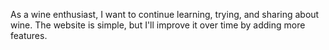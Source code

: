 As a wine enthusiast, I want to continue learning, trying, and sharing about wine. The website is simple, but I'll improve it over time by adding more features.
